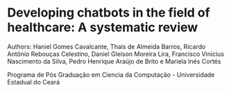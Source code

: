 # Developing chatbots in the field of healthcare: A systematic review

Authors: Haniel Gomes Cavalcante, Thaís de Almeida Barros, Ricardo Antônio Rebouças Celestino, Daniel Gleison Moreira Lira, Francisco Vinicius Nascimento da Silva, Pedro Henrique Araújo de Brito e Mariela Inés Cortés

Programa de Pós Graduação em Ciencia da Computação - Universidade Estadual do Ceará
